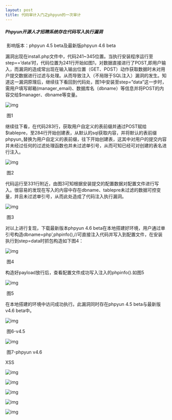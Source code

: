 ```yaml
---
layout: post
title: 代码审计入门之phpyun的一次审计 
---
```


#####     Phpyun开源人才招聘系统存在代码写入执行漏洞

​                  影响版本：phpyun 4.5 beta及最新版phpyun 4.6 beta

​       漏洞出现在install.php文件中，代码241~345位置。当执行安装程序运行至step==’data’时，代码位置为241行开始如图1，对数据直接进行了POST,即用户输入，而漏洞的造成常出现在输入输出位置（GET、POST）动作获取数据时未对用户提交数据进行过滤与处理。从而导致注入（不局限于SQL注入）漏洞的发生。知道这一漏洞原理后，继续往下看回到代码处，图1中安装至step=”data”这一步时，需用户填写邮箱(manager_email)、数据库名（dbname）等信息并将POST的内容交给$manager、dbname等变量。

![img](file:///C:\Users\clover\AppData\Local\Temp\ksohtml\wps96.tmp.jpg) 

​                            图1

继续往下看，在代码283行，获取用户自定义的表前缀并通过POST赋给$tablepre，至284行开始创建表，从默认的sql获取内容，并将默认的表前缀phpyun_替换为用户自定义的表前缀，往下开始创建表，这其中对用户的提交内容并未经过任何的过滤处理函数也并未过滤单引号，从而可知已经可对创建的表名进行注入。

![img](file:///C:\Users\clover\AppData\Local\Temp\ksohtml\wps97.tmp.jpg) 

​                           图2

代码运行至331行附近，由图3可知根据安装提交的配置数据对配置文件进行写入。很容易的发现在写入的内容中存在dbname、tablepre未过滤的数据可控变量，并且未过滤单引号，从而此处造成了代码注入执行漏洞。

![img](file:///C:\Users\clover\AppData\Local\Temp\ksohtml\wpsA8.tmp.jpg) 

​                            图3

对以上进行复现，下载最新版本phpyun 4.6 beta在本地搭建好环境，用户通过单引号构造dbname=php’,phpinfo(),//可直接注入代码并写入到配置文件，在安装执行到step=data时抓包构造如下图4：

![img](file:///C:\Users\clover\AppData\Local\Temp\ksohtml\wpsA9.tmp.jpg) 

​                               图4

构造好payload放行后，查看配置文件成功写入注入的phpinfo().如图5

![img](file:///C:\Users\clover\AppData\Local\Temp\ksohtml\wpsAA.tmp.jpg) 

​                            图5

在本地搭建的环境中访问成功执行。此漏洞同时存在phpyun 4.5 beta与最新版v4.6 beta中。

![img](file:///C:\Users\clover\AppData\Local\Temp\ksohtml\wpsAB.tmp.jpg) 

​                                   图6-v4.5

![img](file:///C:\Users\clover\AppData\Local\Temp\ksohtml\wpsAC.tmp.jpg) 

​                             图7-phpyun v4.6

 

 

XSS

![img](file:///C:\Users\clover\AppData\Local\Temp\ksohtml\wpsAD.tmp.jpg) 

![img](file:///C:\Users\clover\AppData\Local\Temp\ksohtml\wpsBD.tmp.jpg) 

![img](file:///C:\Users\clover\AppData\Local\Temp\ksohtml\wpsBE.tmp.jpg) 

![img](file:///C:\Users\clover\AppData\Local\Temp\ksohtml\wpsBF.tmp.jpg) 

![img](file:///C:\Users\clover\AppData\Local\Temp\ksohtml\wpsC0.tmp.jpg) 
